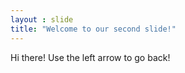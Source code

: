 ```yaml
---
layout : slide
title: "Welcome to our second slide!"
---
```

Hi there!
Use the left arrow to go back!